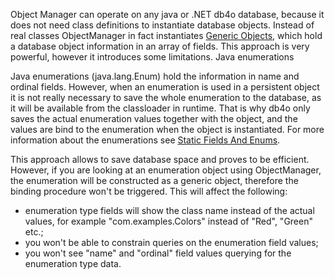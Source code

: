 Object Manager can operate on any java or .NET db4o database, because it does not need class definitions to instantiate database objects. Instead of real classes ObjectManager in fact instantiates [Generic Objects](http://developer.db4o.com/Resources/view.aspx/Reference/Implementation_Strategies/Db4o_Reflection_API/GenericReflector), which hold a database object information in an array of fields. This approach is very powerful, however it introduces some limitations.
Java enumerations

Java enumerations (java.lang.Enum) hold the information in name and ordinal fields. However, when an enumeration is used in a persistent object it is not really necessary to save the whole enumeration to the database, as it will be available from the classloader in runtime. That is why db4o only saves the actual enumeration values together with the object, and the values are bind to the enumeration when the object is instantiated. For more information about the enumerations see [Static Fields And Enums](http://developer.db4o.com/Resources/view.aspx/Reference/Implementation_Strategies/Type_Handling/Static_Fields_And_Enums).

This approach allows to save database space and proves to be efficient. However, if you are looking at an enumeration object using ObjectManager, the enumeration will be constructed as a generic object, therefore the binding procedure won't be triggered. This will affect the following:

  * enumeration type fields will show the class name instead of the actual values, for example "com.examples.Colors" instead of "Red", "Green" etc.;
  * you won't be able to constrain queries on the enumeration field values;
  * you won't see "name" and "ordinal" field values querying for the enumeration type data.